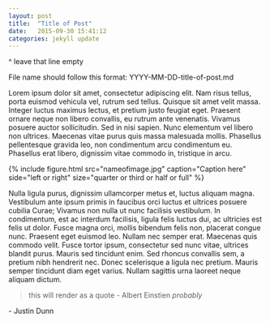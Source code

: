 ```yaml
---
layout: post
title:  "Title of Post"
date:   2015-09-30 15:41:12 
categories: jekyll update
---
```


^ leave that line empty

File name should follow this format: YYYY-MM-DD-title-of-post.md

Lorem ipsum dolor sit amet, consectetur adipiscing elit. Nam risus tellus, porta euismod vehicula vel, rutrum sed tellus. Quisque sit amet velit massa. Integer luctus maximus lectus, et pretium justo feugiat eget. Praesent ornare neque non libero convallis, eu rutrum ante venenatis. Vivamus posuere auctor sollicitudin. Sed in nisi sapien. Nunc elementum vel libero non ultrices. Maecenas vitae purus quis massa malesuada mollis. Phasellus pellentesque gravida leo, non condimentum arcu condimentum eu. Phasellus erat libero, dignissim vitae commodo in, tristique in arcu.

{% include figure.html src="nameofimage.jpg" caption="Caption here" side="left or right" size="quarter or third or half or full" %}

Nulla ligula purus, dignissim ullamcorper metus et, luctus aliquam magna. Vestibulum ante ipsum primis in faucibus orci luctus et ultrices posuere cubilia Curae; Vivamus non nulla ut nunc facilisis vestibulum. In condimentum, est ac interdum facilisis, ligula felis luctus dui, ac ultricies est felis ut dolor. Fusce magna orci, mollis bibendum felis non, placerat congue nunc. Praesent eget euismod leo. Nullam nec semper erat. Maecenas quis commodo velit. Fusce tortor ipsum, consectetur sed nunc vitae, ultrices blandit purus. Mauris sed tincidunt enim. Sed rhoncus convallis sem, a pretium nibh hendrerit nec. Donec scelerisque a ligula nec pretium. Mauris semper tincidunt diam eget varius. Nullam sagittis urna laoreet neque aliquam dictum.

> this will render as a quote
> \- Albert Einstien *probably*

\- Justin Dunn